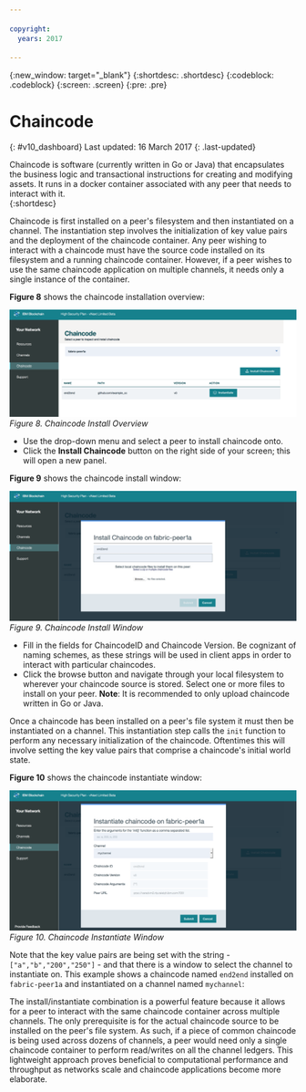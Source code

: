 ```yaml
---

copyright:
  years: 2017

---
```


{:new_window: target="_blank"}
{:shortdesc: .shortdesc}
{:codeblock: .codeblock}
{:screen: .screen}
{:pre: .pre}

# Chaincode
{: #v10_dashboard}
Last updated: 16 March 2017
{: .last-updated}

Chaincode is software (currently written in Go or Java) that encapsulates the business logic and transactional instructions 
for creating and modifying assets.  It runs in a docker container associated with any peer that needs to interact with it.  
{:shortdesc}

Chaincode is first installed on a peer's filesystem and then instantiated on a channel.  The instantiation step involves 
the initialization of key value pairs and the deployment of the chaincode container.  Any peer wishing to interact with a 
chaincode must have the source code installed on its filesystem and a running chaincode container.  However, if a peer 
wishes to use the same chaincode application on multiple channels, it needs only a single instance of the container.  

**Figure 8** shows the chaincode installation overview:

![Blockchain Network](images/chaincode_install_overview.png "Chaincode Install")
*Figure 8. Chaincode Install Overview*

* Use the drop-down menu and select a peer to install chaincode onto.  
* Click the **Install Chaincode** button on the right side of your screen; this will open a new panel.

**Figure 9** shows the chaincode install window:

![Blockchain Network](images/chaincode_install.png "Chaincode Install")
*Figure 9. Chaincode Install Window*

* Fill in the fields for ChaincodeID and Chaincode Version.  Be cognizant of naming schemes, as these strings will be used in client apps in order to interact with particular chaincodes.
* Click the browse button and navigate through your local filesystem to wherever your chaincode source is stored.  Select one or more files to install on your peer.  **Note**: It is recommended to only upload chaincode written in Go or Java.  

Once a chaincode has been installed on a peer's file system it must then be instantiated on a channel.  This instantiation step calls the `init` function to perform any necessary initialization of the chaincode.  Oftentimes this will involve setting the key value pairs that comprise a chaincode's initial world state.

**Figure 10** shows the chaincode instantiate window: 

![Blockchain Network](images/chaincode_instantiate.png "Chaincode Instantiate")
*Figure 10. Chaincode Instantiate Window*

Note that the key value pairs are being set with the string - `["a","b","200","250"]` - and that there is a window to select the channel to instantiate on.  This example shows a chaincode named `end2end` installed on `fabric-peer1a` and instantiated on a channel named `mychannel`:

The install/instantiate combination is a powerful feature because it allows for a peer to interact with the same chaincode container across multiple channels.  The only prerequisite is for the actual chaincode source to be installed on the peer's file system.  As such, if a piece of common chaincode is being used across dozens of channels, a peer would need only a single chaincode container to perform read/writes on all the channel ledgers.  This lightweight approach proves beneficial to computational performance and throughput as networks scale and chaincode applications become more elaborate.    
